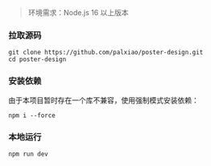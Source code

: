 > 环境需求：Node.js 16 以上版本

### 拉取源码

```
git clone https://github.com/palxiao/poster-design.git
cd poster-design
```

### 安装依赖

由于本项目暂时存在一个库不兼容，使用强制模式安装依赖：

```
npm i --force
```

### 本地运行

```
npm run dev
```